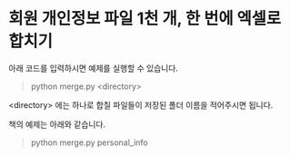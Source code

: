 # 회원 개인정보 파일 1천 개, 한 번에 엑셀로 합치기

아래 코드를 입력하시면 예제를 실행할 수 있습니다.
> python merge.py <directory\>

<directory\> 에는 하나로 합칠 파일들이 저장된 폴더 이름을 적어주시면 됩니다.

책의 예제는 아래와 같습니다.

>python merge.py personal_info
